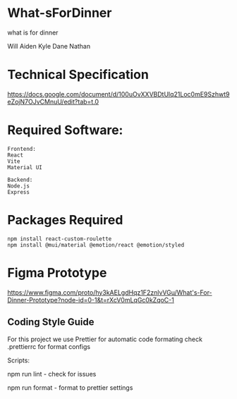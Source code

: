 # What-sForDinner

what is for dinner

Will Aiden Kyle Dane Nathan

# Technical Specification

https://docs.google.com/document/d/100uOvXXVBDtUlq21Loc0mE9Szhwt9eZojN7OJvCMnuU/edit?tab=t.0


# Required Software:

```
Frontend:
React
Vite
Material UI

Backend:
Node.js
Express

```
# Packages Required
```
npm install react-custom-roulette
npm install @mui/material @emotion/react @emotion/styled
```
# Figma Prototype

https://www.figma.com/proto/hy3kAELgdHqz1F2znlvVGu/What's-For-Dinner-Prototype?node-id=0-1&t=rXcV0mLqGc0kZqoC-1

## Coding Style Guide

For this project we use Prettier for automatic code formating
check .prettierrc for format configs

Scripts:

npm run lint - check for issues

npm run format - format to prettier settings
